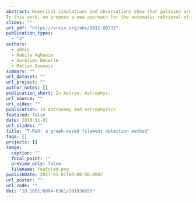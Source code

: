 ```yaml
---
abstract: Numerical simulations and observations show that galaxies are not uniformly distributed in the universe but, rather, they are spread across a filamentary structure. In this large-scale pattern, highly dense regions are linked together by bridges and walls, all of them surrounded by vast, nearly-empty areas. While nodes of the network are widely studied in the literature, simulations indicate that half of the mass budget comes from a more diffuse part of the network, which is made up of filaments. In the context of recent and upcoming large galaxy surveys, it becomes essential that we identify and classify features of the Cosmic Web in an automatic way in order to study their physical properties and the impact of the cosmic environment on galaxies and their evolution.
In this work, we propose a new approach for the automatic retrieval of the underlying filamentary structure from a 2D or 3D galaxy distribution using graph theory and the assumption that paths that link galaxies together with the minimum total length highlight the underlying distribution. To obtain a smoothed version of this topological prior, we embedded it in a Gaussian mixtures framework. In addition to a geometrical description of the pattern, a bootstrap-like estimate of these regularised minimum spanning trees allowed us to obtain a map characterising the frequency at which an area of the domain is crossed. Using the distribution of halos derived from numerical simulations, we show that the proposed method is able to recover the filamentary pattern in a 2D or 3D distribution of points with noise and outliers robustness with a few comprehensible parameters.
slides: ""
url_pdf: "https://arxiv.org/abs/1912.00732"
publication_types:
  - "2"
authors:
  - admin
  - Nabila Aghanim
  - Aurélien Decelle
  - Marian Douspis
summary: ""
url_dataset: ""
url_project: ""
author_notes: []
publication_short: In Astron. Astrophys.
url_source: ""
url_video: ""
publication: In Astronomy and astrophysics
featured: false
date: 2019-11-01
url_slides: ""
title: "T-ReX: a graph-based filament detection method"
tags: []
projects: []
image:
  caption: ""
  focal_point: ""
  preview_only: false
  filename: featured.png
publishDate: 2017-01-01T00:00:00.000Z
url_poster: ""
url_code: ""
doi: "10.1051/0004-6361/201936859"
---
```

